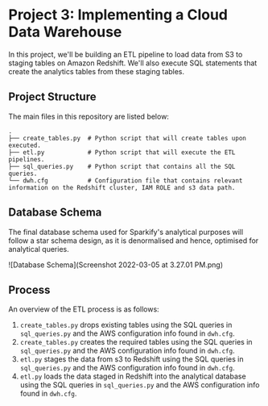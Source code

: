 # Project 3: Implementing a Cloud Data Warehouse
In this project, we'll be building an ETL pipeline to load data from S3 to staging tables on Amazon Redshift. We'll also execute SQL statements that create the analytics tables from these staging tables.

## Project Structure
The main files in this repository are listed below:

    .
    ├── create_tables.py  # Python script that will create tables upon executed.
    ├── etl.py            # Python script that will execute the ETL pipelines.
    ├── sql_queries.py    # Python script that contains all the SQL queries.
    └── dwh.cfg           # Configuration file that contains relevant information on the Redshift cluster, IAM ROLE and s3 data path.

## Database Schema
The final database schema used for Sparkify's analytical purposes will follow a star schema design, as it is denormalised and hence, optimised for analytical queries. 

![Database Schema](Screenshot 2022-03-05 at 3.27.01 PM.png)

## Process
An overview of the ETL process is as follows:
1. `create_tables.py` drops existing tables using the SQL queries in `sql_queries.py` and the AWS configuration info found in `dwh.cfg`.
2. `create_tables.py` creates the required tables using the SQL queries in `sql_queries.py` and the AWS configuration info found in `dwh.cfg`.
3. `etl.py` stages the data from s3 to Redshift using the SQL queries in `sql_queries.py` and the AWS configuration info found in `dwh.cfg`.
4. `etl.py` loads the data staged in Redshift into the analytical database using the SQL queries in `sql_queries.py` and the AWS configuration info found in `dwh.cfg`.
